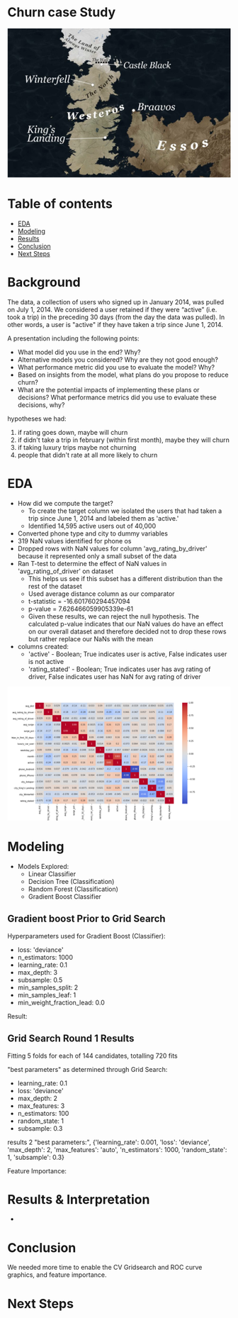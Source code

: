 # Churn case Study
![Banner](images/map.png)

# Table of contents

* [EDA](#EDA)
* [Modeling](#Modeling)
* [Results](#Results)
* [Conclusion](#Conclusion)
* [Next Steps](#Next-Steps)


# Background

The data, a collection of users who signed up in January 2014, was pulled on July 1, 2014. We considered a user retained if they were “active” (i.e. took a trip) in the preceding 30 days (from the day the data was pulled). In other words, a user is "active" if they have taken a trip since June 1, 2014.

A presentation including the following points:

* What model did you use in the end? Why?
* Alternative models you considered? Why are they not good enough?
* What performance metric did you use to evaluate the model? Why?
* Based on insights from the model, what plans do you propose to reduce churn?
* What are the potential impacts of implementing these plans or decisions? What performance metrics did you use to evaluate these decisions, why?

hypotheses we had:
1. if rating goes down, maybe will churn
2. if didn't take a trip in february (within first month), maybe they will churn
3. if taking luxury trips maybe not churning
4. people that didn't rate at all more likely to churn

# EDA

* How did we compute the target? 
    * To create the target column we isolated the users that had taken a trip since June 1, 2014 and labeled them as 'active.'
    * Identified 14,595 active users out of 40,000
* Converted phone type and city to dummy variables
* 319 NaN values identified for phone os
* Dropped rows with NaN values for column 'avg_rating_by_driver' because it represented only a small subset of the data
* Ran T-test to determine the effect of NaN values in 'avg_rating_of_driver' on dataset
    * This helps us see if this subset has a different distribution than the rest of the dataset
    * Used average distance column as our comparator
    * t-statistic = -16.601760294457094
    * p-value = 7.626466059905339e-61
    * Given these results, we can reject the null hypothesis. The calculated p-value indicates that our NaN values do have an effect on our overall dataset and therefore decided not to drop these rows but rather replace our NaNs with the mean
* columns created:
    * 'active' - Boolean; True indicates user is active, False indicates user is not active
    * 'rating_stated' - Boolean; True indicates user has avg rating of driver, False indicates user has NaN for avg rating of driver


![correlation_matrix](images/correlationmatrix.png)


# Modeling
* Models Explored:
    * Linear Classifier
    * Decision Tree (Classification)
    * Random Forest (Classification)
    * Gradient Boost Classifier

## Gradient boost Prior to Grid Search

Hyperparameters used for Gradient Boost (Classifier):
* loss: 'deviance'
* n_estimators: 1000
* learning_rate: 0.1
* max_depth: 3
* subsample: 0.5
* min_samples_split: 2
* min_samples_leaf: 1
* min_weight_fraction_lead: 0.0

Result: 


## Grid Search Round 1 Results
Fitting 5 folds for each of 144 candidates, totalling 720 fits

"best parameters" as determined through Grid Search:

* learning_rate: 0.1
* loss: 'deviance'
* max_depth: 2
* max_features: 3
* n_estimators: 100
* random_state: 1
* subsample: 0.3

results 2
"best parameters:", {'learning_rate': 0.001, 'loss': 'deviance', 'max_depth': 2, 'max_features': 'auto', 'n_estimators': 1000, 'random_state': 1, 'subsample': 0.3}

Feature Importance:

# Results & Interpretation
* 

# Conclusion 
We needed more time to enable the CV Gridsearch and ROC curve graphics, and feature importance.

# Next Steps

